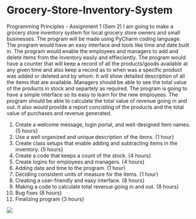 # Grocery-Store-Inventory-System
Programming Principles - Assignment 1 (Sem 2)
I am going to make a grocery store inventory system for local grocery store owners and small businesses. The program will be made using PyCharm coding language. The program would have an easy interface and tools like time and date built in. The program would enable the employees and managers to add and delete items from the inventory easily and effieciently. 
The program would have a counter that will keep a record of all the products/goods available at any given time and also keep a record as to when was a specific product was added or deleted and by whom. It will show detailed description of all the items that are available. Managers should be able to see the total value of the products in stock and separtely as required. 
The program is going to have a simple interface so its easy to learn for the new employees. The program should be able to calculate the total value of revenue going in and out. It also would provide a report concisting of the products and the total value of purchases and revenue generated.

1. Create a welcome message, login portal, and well-designed item names. {5 hours}
2. Use a well organized and unique description of the items. {1 hour}
3. Create class setups that enable adding and subtracting items in the inventory. {5 hours}
4. Create a code that keeps a count of the stock. {4 hours}
5. Create logins for employees and managers. {4 hours}
6. Adding date and time to the program. {1 hour}
7. Deciding consistent units of measure for the items. {1 hour}
8. Creating a user-friendly and easy interface. {8 hours}
9. Making a code to calculate total revenue going in and out. {8 hours}
10. Bug fixes {8 hours}
11. Finalizing program {3 hours}

<img src="https://embed.creately.com/PkwSZVHwpoz?token=oCZq8ubZOfZqLUwo&type=svg">
